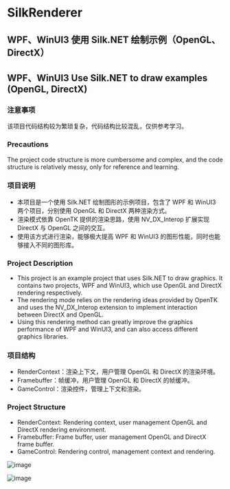 # SilkRenderer
## WPF、WinUI3 使用 Silk.NET 绘制示例（OpenGL、DirectX）

## WPF、WinUI3 Use Silk.NET to draw examples (OpenGL, DirectX)

### 注意事项
该项目代码结构较为繁琐复杂，代码结构比较混乱，仅供参考学习。

### Precautions
The project code structure is more cumbersome and complex, and the code structure is relatively messy, only for reference and learning.

### 项目说明
- 本项目是一个使用 Silk.NET 绘制图形的示例项目，包含了 WPF 和 WinUI3 两个项目，分别使用 OpenGL 和 DirectX 两种渲染方式。			
- 渲染模式依靠 OpenTK 提供的渲染思路，使用 NV_DX_Interop 扩展实现 DirectX 与 OpenGL 之间的交互。
- 使用该方式进行渲染，能够极大提高 WPF 和 WinUI3 的图形性能，同时也能够接入不同的图形库。

### Project Description
- This project is an example project that uses Silk.NET to draw graphics. It contains two projects, WPF and WinUI3, which use OpenGL and DirectX rendering respectively.
- The rendering mode relies on the rendering ideas provided by OpenTK and uses the NV_DX_Interop extension to implement interaction between DirectX and OpenGL.
- Using this rendering method can greatly improve the graphics performance of WPF and WinUI3, and can also access different graphics libraries.

### 项目结构
- RenderContext：渲染上下文，用户管理 OpenGL 和 DirectX 的渲染环境。
- Framebuffer：帧缓冲，用户管理 OpenGL 和 DirectX 的帧缓冲。
- GameControl：渲染控件，管理上下文和渲染。

### Project Structure
- RenderContext: Rendering context, user management OpenGL and DirectX rendering environment.
- Framebuffer: Frame buffer, user management OpenGL and DirectX frame buffer.
- GameControl: Rendering control, management context and rendering.

![image](https://github.com/qian-o/SilkRenderer/assets/84434846/fbc9e032-cfcb-453c-a3de-da8f88d78c3a)

![image](https://github.com/qian-o/SilkRenderer/assets/84434846/43046f40-f496-4258-ba0f-7c0d437ab2b9)
